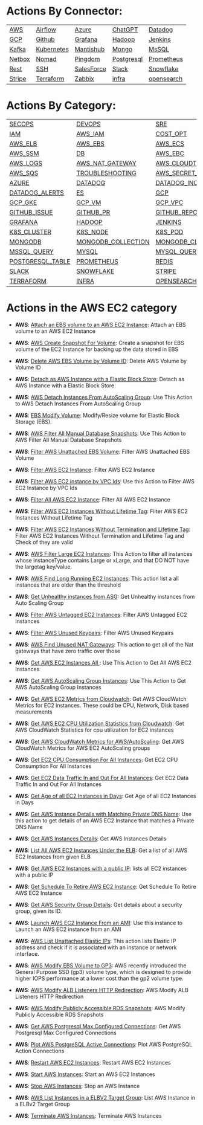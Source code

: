 # Actions By Connector:
| | | | | | 
 | ---| ---| ---| ---| ---| 
 | [AWS](action_AWS.md) | [Airflow](action_Airflow.md) | [Azure](action_Azure.md) | [ChatGPT](action_ChatGPT.md) | [Datadog](action_Datadog.md) | [ElasticSearch](action_ElasticSearch.md) |
 | [GCP](action_GCP.md) | [Github](action_Github.md) | [Grafana](action_Grafana.md) | [Hadoop](action_Hadoop.md) | [Jenkins](action_Jenkins.md) | [Jira](action_Jira.md) |
 | [Kafka](action_Kafka.md) | [Kubernetes](action_Kubernetes.md) | [Mantishub](action_Mantishub.md) | [Mongo](action_Mongo.md) | [MsSQL](action_MsSQL.md) | [MySQL](action_MySQL.md) |
 | [Netbox](action_Netbox.md) | [Nomad](action_Nomad.md) | [Pingdom](action_Pingdom.md) | [Postgresql](action_Postgresql.md) | [Prometheus](action_Prometheus.md) | [Redis](action_Redis.md) |
 | [Rest](action_Rest.md) | [SSH](action_SSH.md) | [SalesForce](action_SalesForce.md) | [Slack](action_Slack.md) | [Snowflake](action_Snowflake.md) | [Splunk](action_Splunk.md) |
 | [Stripe](action_Stripe.md) | [Terraform](action_Terraform.md) | [Zabbix](action_Zabbix.md) | [infra](action_infra.md) | [opensearch](action_opensearch.md) | 

 
 # Actions By Category: 
| | | | | | 
 | ---| ---| ---| ---| ---| 
 | [SECOPS](action_SECOPS.md) | [DEVOPS](action_DEVOPS.md) | [SRE](action_SRE.md) | [AWS](action_AWS.md) | [AWS_S3](action_AWS_S3.md) | [AWS_EC2](action_AWS_EC2.md) |
 | [IAM](action_IAM.md) | [AWS_IAM](action_AWS_IAM.md) | [COST_OPT](action_COST_OPT.md) | [AWS_ACM](action_AWS_ACM.md) | [AWS_CLOUDWATCH](action_AWS_CLOUDWATCH.md) | [AWS_REDSHIFT](action_AWS_REDSHIFT.md) |
 | [AWS_ELB](action_AWS_ELB.md) | [AWS_EBS](action_AWS_EBS.md) | [AWS_ECS](action_AWS_ECS.md) | [AWS_EKS](action_AWS_EKS.md) | [AWS_EMR](action_AWS_EMR.md) | [AWS_CLI](action_AWS_CLI.md) |
 | [AWS_SSM](action_AWS_SSM.md) | [DB](action_DB.md) | [AWS_EBC](action_AWS_EBC.md) | [AWS_VPC](action_AWS_VPC.md) | [CLOUDOPS](action_CLOUDOPS.md) | [AWS_ASG](action_AWS_ASG.md) |
 | [AWS_LOGS](action_AWS_LOGS.md) | [AWS_NAT_GATEWAY](action_AWS_NAT_GATEWAY.md) | [AWS_CLOUDTRAIL](action_AWS_CLOUDTRAIL.md) | [AWS_DYNAMODB](action_AWS_DYNAMODB.md) | [AWS_LAMBDA](action_AWS_LAMBDA.md) | [AWS_RDS](action_AWS_RDS.md) |
 | [AWS_SQS](action_AWS_SQS.md) | [TROUBLESHOOTING](action_TROUBLESHOOTING.md) | [AWS_SECRET_MANAGER](action_AWS_SECRET_MANAGER.md) | [AWS_STS](action_AWS_STS.md) | [AWS_POSTGRES](action_AWS_POSTGRES.md) | [AIRFLOW](action_AIRFLOW.md) |
 | [AZURE](action_AZURE.md) | [DATADOG](action_DATADOG.md) | [DATADOG_INCIDENT](action_DATADOG_INCIDENT.md) | [DATADOG_EVENT](action_DATADOG_EVENT.md) | [DATADOG_METRICS](action_DATADOG_METRICS.md) | [DATADOG_MONITOR](action_DATADOG_MONITOR.md) |
 | [DATADOG_ALERTS](action_DATADOG_ALERTS.md) | [ES](action_ES.md) | [GCP](action_GCP.md) | [GCP_IAM](action_GCP_IAM.md) | [GCP_BUCKET](action_GCP_BUCKET.md) | [GCP_FILE_STORE](action_GCP_FILE_STORE.md) |
 | [GCP_GKE](action_GCP_GKE.md) | [GCP_VM](action_GCP_VM.md) | [GCP_VPC](action_GCP_VPC.md) | [GCP_SECRET](action_GCP_SECRET.md) | [GCP_SHEETS](action_GCP_SHEETS.md) | [GITHUB](action_GITHUB.md) |
 | [GITHUB_ISSUE](action_GITHUB_ISSUE.md) | [GITHUB_PR](action_GITHUB_PR.md) | [GITHUB_REPO](action_GITHUB_REPO.md) | [GITHUB_TEAM](action_GITHUB_TEAM.md) | [GITHUB_USER](action_GITHUB_USER.md) | [GITHUB_ORG](action_GITHUB_ORG.md) |
 | [GRAFANA](action_GRAFANA.md) | [HADOOP](action_HADOOP.md) | [JENKINS](action_JENKINS.md) | [JIRA](action_JIRA.md) | [KAFKA](action_KAFKA.md) | [K8S](action_K8S.md) |
 | [K8S_CLUSTER](action_K8S_CLUSTER.md) | [K8S_NODE](action_K8S_NODE.md) | [K8S_POD](action_K8S_POD.md) | [K8S_PVC](action_K8S_PVC.md) | [K8S_KUBECTL](action_K8S_KUBECTL.md) | [K8S_NAMESPACE](action_K8S_NAMESPACE.md) |
 | [MONGODB](action_MONGODB.md) | [MONGODB_COLLECTION](action_MONGODB_COLLECTION.md) | [MONGODB_CLUSTER](action_MONGODB_CLUSTER.md) | [MONGODB_DOCUMENT](action_MONGODB_DOCUMENT.md) | [MONGODB_QUERY](action_MONGODB_QUERY.md) | [MSSQL](action_MSSQL.md) |
 | [MSSQL_QUERY](action_MSSQL_QUERY.md) | [MYSQL](action_MYSQL.md) | [MYSQL_QUERY](action_MYSQL_QUERY.md) | [PINGDOM](action_PINGDOM.md) | [POSTGRESQL](action_POSTGRESQL.md) | [POSTGRESQL_QUERY](action_POSTGRESQL_QUERY.md) |
 | [POSTGRESQL_TABLE](action_POSTGRESQL_TABLE.md) | [PROMETHEUS](action_PROMETHEUS.md) | [REDIS](action_REDIS.md) | [REST](action_REST.md) | [SSH](action_SSH.md) | [SALESFORCE](action_SALESFORCE.md) |
 | [SLACK](action_SLACK.md) | [SNOWFLAKE](action_SNOWFLAKE.md) | [STRIPE](action_STRIPE.md) | [STRIPE_CHARGE](action_STRIPE_CHARGE.md) | [STRIPE_DISPUTE](action_STRIPE_DISPUTE.md) | [STRIPE_REFUND](action_STRIPE_REFUND.md) |
 | [TERRAFORM](action_TERRAFORM.md) | [INFRA](action_INFRA.md) | [OPENSEARCH](action_OPENSEARCH.md) | 


 # Actions in the AWS EC2 category
* **AWS**: [Attach an EBS volume to an AWS EC2 Instance](/AWS/legos/aws_attach_ebs_to_instances/README.md): Attach an EBS volume to an AWS EC2 Instance

* **AWS**: [AWS Create Snapshot For Volume](/AWS/legos/aws_create_volumes_snapshot/README.md): Create a snapshot for EBS volume of the EC2 Instance for backing up the data stored in EBS

* **AWS**: [Delete AWS EBS Volume by Volume ID](/AWS/legos/aws_delete_volume_by_id/README.md): Delete AWS Volume by Volume ID

* **AWS**: [ Detach as AWS Instance with a Elastic Block Store](/AWS/legos/aws_detach_ebs_to_instances/README.md):  Detach as AWS Instance with a Elastic Block Store.

* **AWS**: [AWS Detach Instances From AutoScaling Group](/AWS/legos/aws_detach_instances_from_autoscaling_group/README.md): Use This Action to AWS Detach Instances From AutoScaling Group

* **AWS**: [EBS Modify Volume](/AWS/legos/aws_ebs_modify_volume/README.md): Modify/Resize volume for Elastic Block Storage (EBS).

* **AWS**: [AWS Filter All Manual Database Snapshots](/AWS/legos/aws_filter_all_manual_database_snapshots/README.md): Use This Action to AWS Filter All Manual Database Snapshots

* **AWS**: [Filter AWS Unattached EBS Volume](/AWS/legos/aws_filter_ebs_unattached_volumes/README.md): Filter AWS Unattached EBS Volume

* **AWS**: [Filter AWS EC2 Instance](/AWS/legos/aws_filter_ec2_by_tags/README.md): Filter AWS EC2 Instance

* **AWS**: [Filter AWS EC2 instance by VPC Ids](/AWS/legos/aws_filter_ec2_by_vpc/README.md): Use this Action to Filter AWS EC2 Instance by VPC Ids

* **AWS**: [Filter All AWS EC2 Instance](/AWS/legos/aws_filter_ec2_instances/README.md): Filter All AWS EC2 Instance

* **AWS**: [Filter AWS EC2 Instances Without Lifetime Tag](/AWS/legos/aws_filter_ec2_without_lifetime_tag/README.md): Filter AWS EC2 Instances Without Lifetime Tag

* **AWS**: [Filter AWS EC2 Instances Without Termination and Lifetime Tag](/AWS/legos/aws_filter_instances_without_termination_and_lifetime_tag/README.md): Filter AWS EC2 Instances Without Termination and Lifetime Tag and Check of they are valid

* **AWS**: [AWS Filter Large EC2 Instances](/AWS/legos/aws_filter_large_ec2_instances/README.md): This Action to filter all instances whose instanceType contains Large or xLarge, and that DO NOT have the largetag key/value.

* **AWS**: [AWS Find Long Running EC2 Instances](/AWS/legos/aws_filter_long_running_instances/README.md): This action list a all instances that are older than the threshold

* **AWS**: [Get Unhealthy instances from ASG](/AWS/legos/aws_filter_unhealthy_instances_from_asg/README.md): Get Unhealthy instances from Auto Scaling Group

* **AWS**: [Filter AWS Untagged EC2 Instances](/AWS/legos/aws_filter_untagged_ec2_instances/README.md): Filter AWS Untagged EC2 Instances

* **AWS**: [Filter AWS Unused Keypairs](/AWS/legos/aws_filter_unused_keypairs/README.md): Filter AWS Unused Keypairs

* **AWS**: [AWS Find Unused NAT Gateways](/AWS/legos/aws_filter_unused_nat_gateway/README.md): This action to get all of the Nat gateways that have zero traffic over those

* **AWS**: [Get AWS EC2 Instances All ](/AWS/legos/aws_get_all_ec2_instances/README.md): Use This Action to Get All AWS EC2 Instances

* **AWS**: [Get AWS AutoScaling Group Instances](/AWS/legos/aws_get_auto_scaling_instances/README.md): Use This Action to Get AWS AutoScaling Group Instances

* **AWS**: [Get AWS EC2 Metrics from Cloudwatch](/AWS/legos/aws_get_cloudwatch_ec2/README.md): Get AWS CloudWatch Metrics for EC2 instances. These could be CPU, Network, Disk based measurements

* **AWS**: [Get AWS EC2 CPU Utilization Statistics from Cloudwatch](/AWS/legos/aws_get_cloudwatch_ec2_cpuutil/README.md): Get AWS CloudWatch Statistics for cpu utilization for EC2 instances

* **AWS**: [Get AWS CloudWatch Metrics for AWS/AutoScaling](/AWS/legos/aws_get_cloudwatch_metrics_ec2autoscaling/README.md): Get AWS CloudWatch Metrics for AWS EC2 AutoScaling groups

* **AWS**: [Get EC2 CPU Consumption For All Instances](/AWS/legos/aws_get_ec2_cpu_consumption/README.md): Get EC2 CPU Consumption For All Instances

* **AWS**: [Get EC2 Data Traffic In and Out For All Instances](/AWS/legos/aws_get_ec2_data_traffic/README.md): Get EC2 Data Traffic In and Out For All Instances

* **AWS**: [Get Age of all EC2 Instances in Days](/AWS/legos/aws_get_ec2_instance_age/README.md): Get Age of all EC2 Instances in Days

* **AWS**: [Get AWS Instance Details with Matching Private DNS Name](/AWS/legos/aws_get_instance_detail_with_private_dns_name/README.md): Use this action to get details of an AWS EC2 Instance that matches a Private DNS Name

* **AWS**: [Get AWS Instances Details](/AWS/legos/aws_get_instance_details/README.md): Get AWS Instances Details

* **AWS**: [List All AWS EC2 Instances Under the ELB](/AWS/legos/aws_get_instances/README.md):  Get a list of all AWS EC2 Instances from given ELB

* **AWS**: [Get AWS EC2 Instances with a public IP](/AWS/legos/aws_get_public_ec2_instances/README.md): lists all EC2 instances with a public IP

* **AWS**: [Get Schedule To Retire AWS EC2 Instance](/AWS/legos/aws_get_schedule_to_retire_instances/README.md): Get Schedule To Retire AWS EC2 Instance

* **AWS**: [Get AWS Security Group Details](/AWS/legos/aws_get_security_group_details/README.md): Get details about a security group, given its ID.

* **AWS**: [Launch AWS EC2 Instance From an AMI](/AWS/legos/aws_launch_instance_from_ami/README.md): Use this instance to Launch an AWS EC2 instance from an AMI

* **AWS**: [AWS List Unattached Elastic IPs](/AWS/legos/aws_list_unattached_elastic_ips/README.md): This action lists Elastic IP address and check if it is associated with an instance or network interface.

* **AWS**: [AWS Modify EBS Volume to GP3](/AWS/legos/aws_modify_ebs_volume_to_gp3/README.md): AWS recently introduced the General Purpose SSD (gp3) volume type, which is designed to provide higher IOPS performance at a lower cost than the gp2 volume type.

* **AWS**: [AWS Modify ALB Listeners HTTP Redirection](/AWS/legos/aws_modify_listener_for_http_redirection/README.md): AWS Modify ALB Listeners HTTP Redirection

* **AWS**: [AWS Modify Publicly Accessible RDS Snapshots](/AWS/legos/aws_modify_public_db_snapshots/README.md): AWS Modify Publicly Accessible RDS Snapshots

* **AWS**: [Get AWS Postgresql Max Configured Connections](/AWS/legos/aws_postgresql_get_configured_max_connections/README.md): Get AWS Postgresql Max Configured Connections

* **AWS**: [Plot AWS PostgreSQL Active Connections](/AWS/legos/aws_postgresql_plot_active_connections/README.md): Plot AWS PostgreSQL Action Connections

* **AWS**: [Restart AWS EC2 Instances](/AWS/legos/aws_restart_ec2_instances/README.md): Restart AWS EC2 Instances

* **AWS**: [Start AWS Instances](/AWS/legos/aws_run_instances/README.md): Start an AWS EC2 Instances

* **AWS**: [Stop AWS Instances](/AWS/legos/aws_stop_instances/README.md): Stop an AWS Instance

* **AWS**: [AWS List Instances in a ELBV2 Target Group](/AWS/legos/aws_target_group_list_instances/README.md): List AWS Instance in a ELBv2 Target Group

* **AWS**: [Terminate AWS Instances](/AWS/legos/aws_terminate_ec2_instances/README.md): Terminate AWS Instances

